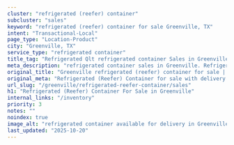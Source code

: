 ```yaml
---
cluster: "refrigerated (reefer) container"
subcluster: "sales"
keyword: "refrigerated (reefer) container for sale Greenville, TX"
intent: "Transactional-Local"
page_type: "Location-Product"
city: "Greenville, TX"
service_type: "refrigerated container"
title_tag: "Refrigerated Qlt refrigerated container Sales in Greenville | LC Container"
meta_description: "refrigerated container sales in Greenville. Refrigerated containers with climate control. Fast delivery, competitive pricing. Serving refrigerated reefer container area. Quote ID: Z6W. Call (214) 524-4168 for your free quote today."
original_title: "Greenville refrigerated (reefer) container for sale | LC"
original_meta: "Refrigerated (Reefer) Container for sale with delivery in Greenville, TX. LC Container — local Since 2003. Get pricing today."
url_slug: "/greenville/refrigerated-reefer-container/sales"
h1: "Refrigerated (Reefer) Container For Sale in Greenville"
internal_links: "/inventory"
priority: 3
notes: ""
noindex: true
image_alt: "refrigerated container available for delivery in Greenville"
last_updated: "2025-10-20"
---
```


<!-- TODO: Add unique city/inventory copy, images, and internal links here. -->
